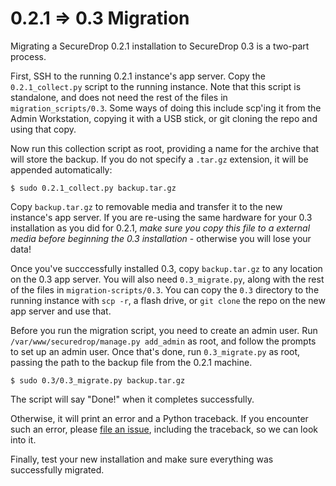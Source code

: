 # 0.2.1 => 0.3 Migration

Migrating a SecureDrop 0.2.1 installation to SecureDrop 0.3 is a two-part
process.

First, SSH to the running 0.2.1 instance's app server. Copy the
`0.2.1_collect.py` script to the running instance. Note that this script is
standalone, and does not need the rest of the files in
`migration_scripts/0.3`. Some ways of doing this include scp'ing it from the
Admin Workstation, copying it with a USB stick, or git cloning the repo and
using that copy.

Now run this collection script as root, providing a name for the archive that
will store the backup. If you do not specify a `.tar.gz` extension, it will be
appended automatically:

    $ sudo 0.2.1_collect.py backup.tar.gz

Copy `backup.tar.gz` to removable media and transfer it to the new instance's
app server. If you are re-using the same hardware for your 0.3 installation as
you did for 0.2.1, *make sure you copy this file to a external media before
beginning the 0.3 installation* - otherwise you will lose your data!

Once you've succcessfully installed 0.3, copy `backup.tar.gz` to any location on
the 0.3 app server. You will also need `0.3_migrate.py`, along with the rest of
the files in `migration-scripts/0.3`. You can copy the `0.3` directory to the
running instance with `scp -r`, a flash drive, or `git clone` the repo on the
new app server and use that.

Before you run the migration script, you need to create an admin user. Run
`/var/www/securedrop/manage.py add_admin` as root, and follow the prompts to set
up an admin user.  Once that's done, run `0.3_migrate.py` as root, passing the
path to the backup file from the 0.2.1 machine.

    $ sudo 0.3/0.3_migrate.py backup.tar.gz

The script will say "Done!" when it completes successfully.

Otherwise, it will print an error and a Python traceback. If you encounter such
an error, please [file an issue][0], including the traceback, so we can look
into it.

[0]: (https://github.com/freedomofpress/securedrop/issues/new)

Finally, test your new installation and make sure everything was successfully
migrated.
